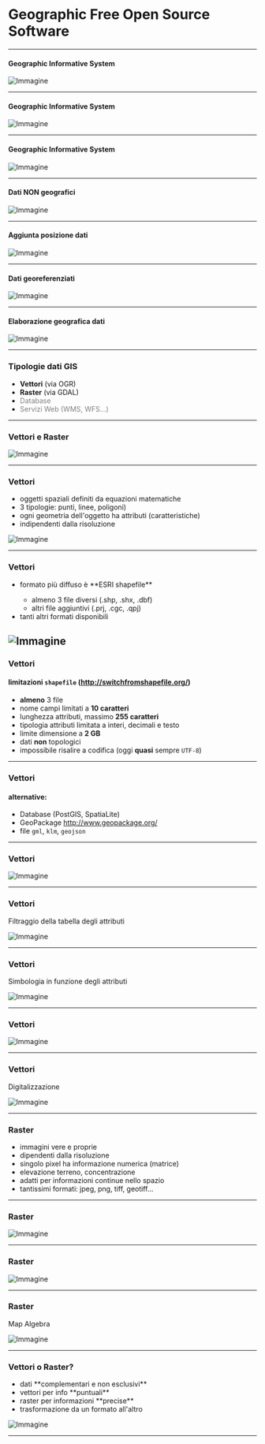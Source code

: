 # Geographic Free Open Source Software

---

#### Geographic Informative System


![Immagine](assets/gis1.png)

---

#### Geographic Informative System


![Immagine](assets/gis2.png)

---

#### Geographic Informative System


![Immagine](assets/gis3.png)

---

#### Dati NON geografici


![Immagine](assets/gis4.png)

---

#### Aggiunta posizione dati


![Immagine](assets/gis5.png)

---

#### Dati georeferenziati


![Immagine](assets/gis6.png)

---

#### Elaborazione geografica dati


![Immagine](assets/gis7.png)

---

### Tipologie dati GIS

* **Vettori** (via OGR)
* **Raster** (via GDAL)
* <span style="color:gray">Database</span>
* <span style="color:gray">Servizi Web (WMS, WFS...)</span>

---

### Vettori e Raster

![Immagine](assets/vecrast.png)

---

### Vettori

* oggetti spaziali definiti da equazioni matematiche <!-- .element: class="fragment" data-fragment-index="1" -->
* 3 tipologie: punti, linee, poligoni) <!-- .element: class="fragment" data-fragment-index="2" -->
* ogni geometria dell'oggetto ha attributi (caratteristiche) <!-- .element: class="fragment" data-fragment-index="3" -->
* indipendenti dalla risoluzione <!-- .element: class="fragment" data-fragment-index="4" -->

![Immagine](assets/vec.png) <!-- .element: class="fragment" data-fragment-index="5" style="height:65%;width:65%;"-->

---

### Vettori

<ul>
    <li class="fragment" data-fragment-index="1">formato più diffuso è **ESRI shapefile**</li>
        <ul>
        <li class="fragment" data-fragment-index="2">  almeno 3 file diversi (.shp, .shx, .dbf) </li>
        <li class="fragment" data-fragment-index="3">altri file aggiuntivi (.prj, .cgc, .qpj) </li>
        </ul>
    <li class="fragment" class="fragment" data-fragment-index="4">tanti altri formati disponibili </li>
</ul>

![Immagine](assets/vec2.png) <!-- .element: class="fragment" data-fragment-index="5" style="height:35%;width:35%;"-->
---

### Vettori

#### limitazioni `shapefile` (http://switchfromshapefile.org/)

* **almeno** 3 file
* nome campi limitati a **10 caratteri**
* lunghezza attributi, massimo **255 caratteri**
* tipologia attributi limitata a interi, decimali e testo
* limite dimensione a **2 GB**
* dati **non** topologici
* impossibile risalire a codifica (oggi **quasi** sempre `UTF-8`)

---

### Vettori

#### alternative:

  - Database (PostGIS, SpatiaLite)
  - GeoPackage http://www.geopackage.org/
  - file `gml`, `klm`, `geojson`

---

### Vettori

![Immagine](assets/vec3.png)

---

### Vettori

Filtraggio della tabella degli attributi

![Immagine](assets/vec4.png)

---

### Vettori

Simbologia in funzione degli attributi

![Immagine](assets/vec5.png)

---

### Vettori

![Immagine](assets/map.png) <!-- .element: style="height:40%;width:40%;"-->

---

### Vettori

Digitalizzazione

![Immagine](assets/vec7.png)

---

### Raster

* immagini vere e proprie
* dipendenti dalla risoluzione
* singolo pixel ha informazione numerica (matrice)
* elevazione terreno, concentrazione
* adatti per informazioni continue nello spazio
* tantissimi formati: jpeg, png, tiff, geotiff...

---

### Raster

![Immagine](assets/rast.png)

---

### Raster

![Immagine](assets/rast2.png)

---


### Raster

Map Algebra

![Immagine](assets/rast3.jpeg)

---

### Vettori o Raster?

<ul>
    <li class="fragment" data-fragment-index="1">dati **complementari e non esclusivi**</li>
    <li class="fragment" data-fragment-index="2"> vettori per info **puntuali**</li>
    <li class="fragment" data-fragment-index="3">raster per informazioni **precise**</li>
    <li class="fragment" class="fragment" data-fragment-index="4">trasformazione da un formato all'altro</li>
</ul>

![Immagine](assets/vecrast2.jpg) <!-- .element: class="fragment" data-fragment-index="5" style="height:35%;width:35%;"-->

---
